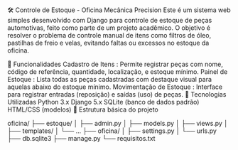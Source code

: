 🛠️ Controle de Estoque - Oficina Mecânica Precision
Este é um sistema web simples desenvolvido com Django para controle de estoque de peças automotivas, feito como parte de um projeto acadêmico. O objetivo é resolver o problema de controle manual de itens como filtros de óleo, pastilhas de freio e velas, evitando faltas ou excessos no estoque da oficina.

📌 Funcionalidades
Cadastro de Itens : Permite registrar peças com nome, código de referência, quantidade, localização, e estoque mínimo.
Painel de Estoque : Lista todas as peças cadastradas com destaque visual para aquelas abaixo do estoque mínimo.
Movimentação de Estoque : Interface para registrar entradas (reposição) e saídas (uso) de peças.
🚀 Tecnologias Utilizadas
Python 3.x
Django 5.x
SQLite (banco de dados padrão)
HTML/CSS (modelos)
📁 Estrutura básica do projeto

oficina/ ├── estoque/ │ ├── admin.py │ ├── models.py │ ├── views.py │ ├── templates/ │ └── ... ├── oficina/ │ ├── settings.py │ └── urls.py ├── db.sqlite3 ├── manage.py └── requisitos.txt
